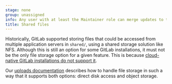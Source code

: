 ```yaml
---
stage: none
group: unassigned
info: Any user with at least the Maintainer role can merge updates to this content. For details, see https://docs.gitlab.com/ee/development/development_processes.html#development-guidelines-review.
title: Shared files
---
```


Historically, GitLab supported storing files that could be accessed from multiple application
servers in `shared/`, using a shared storage solution like NFS. Although this is still an option for
some GitLab installations, it must not be the only file storage option for a given feature. This is
because [cloud-native GitLab installations do not support it](architecture.md#adapting-existing-and-introducing-new-components).

Our [uploads documentation](uploads/_index.md) describes how to handle file storage in
such a way that it supports both options: direct disk access and object storage.

